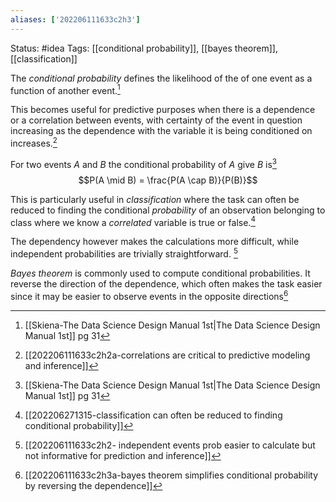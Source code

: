 ```yaml
---
aliases: ['202206111633c2h3']
---
```

Status: #idea
Tags: [[conditional probability]], [[bayes theorem]], [[classification]]

The *conditional probability* defines the likelihood of the of one event as a function of another event.[^1]

This becomes useful for predictive purposes when there is a dependence or a correlation between events, with certainty of the event in question increasing as the dependence with the variable it is being conditioned on increases.[^2]

For two events *A* and *B* the conditional probability of *A* give *B* is[^1]
$$P(A \mid B) = \frac{P(A \cap B)}{P(B)}$$

This is particularly useful in *classification*  where the task can often be reduced to finding the conditional *probability* of an observation belonging to class where we know a *correlated* variable is true or false.[^4]

The dependency however makes the calculations more difficult, while independent probabilities are trivially straightforward. [^3]

*Bayes theorem* is commonly used to compute conditional probabilities. It reverse the direction of the dependence, which often makes the task easier since it may be easier to observe events in the opposite directions[^5]

[^1]: [[Skiena-The Data Science  Design Manual 1st|The Data Science Design Manual 1st]] pg 31
[^2]: [[202206111633c2h2a-correlations are critical to predictive modeling and inference]]
[^3]: [[202206111633c2h2- independent events prob easier to calculate but  not informative for prediction and inference]]
[^4]:[[202206271315-classification can often be reduced to finding conditional probability]]
[^5]: [[202206111633c2h3a-bayes theorem simplifies conditional probability by reversing the dependence]]